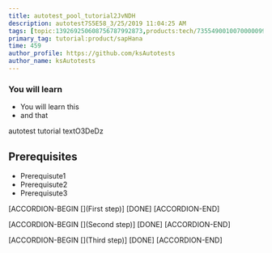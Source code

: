 ```yaml
---
title: autotest_pool_tutorial2JvNDH
description: autotest7S5E58_3/25/2019 11:04:25 AM
tags: [topic:139269250608756787992873,products:tech/73554900100700000996,tutorial:experience/advanced]
primary_tag: tutorial:product/sapHana
time: 459
author_profile: https://github.com/ksAutotests
author_name: ksAutotests
---
```

### You will learn
- You will learn this
- and that

autotest tutorial textO3DeDz

## Prerequisites
- Prerequisute1
- Prerequisute2
- Prerequisute3

[ACCORDION-BEGIN [](First step)]
[DONE]
[ACCORDION-END]

[ACCORDION-BEGIN [](Second step)]
[DONE]
[ACCORDION-END]

[ACCORDION-BEGIN [](Third step)]
[DONE]
[ACCORDION-END]


